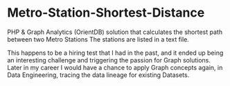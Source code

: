 # Metro-Station-Shortest-Distance

PHP & Graph Analytics (OrientDB) solution that calculates the shortest path between two Metro Stations
The stations are listed in a text file.

This happens to be a hiring test that I had in the past, and it ended up being an interesting challenge and triggering the passion for Graph solutions. Later in my career I would have a chance to apply Graph concepts again, in Data Engineering, tracing the data lineage for existing Datasets.
